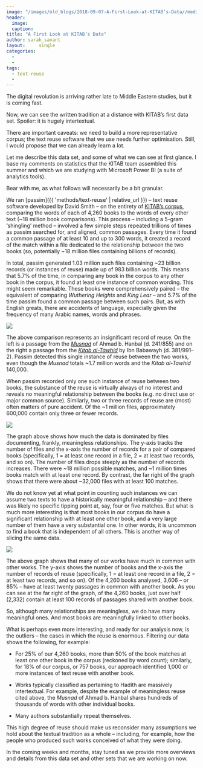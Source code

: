 ```yaml
---
image: "/images/old_blogs/2018-09-07-A-First-Look-at-KITAB’s-Data//media/image1.jpg"
header:
  image: 
  caption: 
title: "A First Look at KITAB’s Data"			
author: sarah_savant		
layout:		single
categories:
  - 
  - 
tags:
  - text-reuse
  - 
---
```

The digital revolution is arriving rather late to Middle Eastern studies, but it is coming fast.

Now, we can see the written tradition at a distance with KITAB’s first data set. Spoiler: it is hugely intertextual.

There are important caveats: we need to build a more representative corpus; the text reuse software that we use needs further optimisation. Still, I would propose that we can already learn a lot.

Let me describe this data set, and some of what we can see at first glance. I base my comments on statistics that the KITAB team assembled this summer and which we are studying with Microsoft Power BI (a suite of analytics tools).

Bear with me, as what follows will necessarily be a bit granular.

We ran [passim]({{ 'methods/text-reuse' | relative_url }}) – text reuse software developed by David Smith – on the entirety of [KITAB’s corpus](https://github.com/OpenITI/), comparing the words of each of 4,260 books to the words of every other text (\~18 million book comparisons). This process – including a 5-gram ‘shingling’ method – involved a few simple steps repeated trillions of times as passim searched for, and aligned, common passages. Every time it found a common passage of at least 10 and up to 300 words, it created a record of the match within a file dedicated to the relationship between the two books (so, potentially \~18 million files containing billions of records).

In total, passim generated 1.03 million such files containing \~23 billion records (or instances of reuse) made up of 983 billion words. This means that 5.7% of the time, in comparing any book in the corpus to any other book in the corpus, it found at least one instance of common wording. This might seem remarkable. These books were comprehensively paired – the equivalent of comparing *Wuthering Heights* and *King Lear* – and 5.7% of the time passim found a common passage between such pairs. But, as with English greats, there are accidents of language, especially given the frequency of many Arabic names, words and phrases.

[![](/images/old_blogs/2018-09-07-A-First-Look-at-KITAB’s-Data//media/image1.jpg)](/images/old_blogs/2018-09-07-A-First-Look-at-KITAB’s-Data//media/image1.jpg)

The above comparison represents an insignificant record of reuse. On the left is a passage from the [*Musnad*](https://github.com/OpenITI/0250AH/blob/master/data/0241IbnHanbal/0241IbnHanbal.Musnad/0241IbnHanbal.Musnad.JK000145-ara1) of Ahmad b. Hanbal (d. 241/855) and on the right a passage from the [*Kitab al-Tawhid*](https://github.com/OpenITI/0400AH/blob/master/data/0381IbnBabawayh/0381IbnBabawayh.Tawhid/0381IbnBabawayh.Tawhid.Shia001136-ara1) by Ibn Babawayh (d. 381/991–2). Passim detected this single instance of reuse between the two works, even though the *Musnad* totals \~1.7 million words and the *Kitab al-Tawhid* 140,000.

When passim recorded only one such instance of reuse between two books, the substance of the reuse is virtually always of no interest and reveals no meaningful relationship between the books (e.g. no direct use or major common source). Similarly, two or three records of reuse are (most) often matters of pure accident. Of the \~1 million files, approximately 600,000 contain only three or fewer records.

[![](/images/old_blogs/2018-09-07-A-First-Look-at-KITAB’s-Data//media/image2.png)](/images/old_blogs/2018-09-07-A-First-Look-at-KITAB’s-Data//media/image2.png)

The graph above shows how much the data is dominated by files documenting, frankly, meaningless relationships. The y-axis tracks the number of files and the x-axis the number of records for a pair of compared books (specifically, 1 = at least one record in a file, 2 = at least two records, and so on). The number of files drops steeply as the number of records increases. There were \~18 million possible matches, and \~1 million times books match with at least one record. By contrast, the far right of the graph shows that there were about \~32,000 files with at least 100 matches.

We do not know yet at what point in counting such instances we can assume two texts to have a historically meaningful relationship – and there was likely no specific tipping point at, say, four or five matches. But what is much more interesting is that most books in our corpus do have a significant relationship with at least one other book, and a very large number of them have a very substantial one. In other words, it is uncommon to find a book that is independent of all others. This is another way of slicing the same data.

[![](/images/old_blogs/2018-09-07-A-First-Look-at-KITAB’s-Data//media/image3.png)](/images/old_blogs/2018-09-07-A-First-Look-at-KITAB’s-Data//media/image3.png)

The above graph shows that many of our works have much in common with other works. The y-axis shows the number of books and the x-axis the number of records of reuse (specifically, 1 = at least one record in a file, 2 = at least two records, and so on). Of the 4,260 books analysed, 3,606 – or 85% – have at least twenty passages in common with another book. As you can see at the far right of the graph, of the 4,260 books, just over half (2,332) contain at least 100 records of passages shared with another book.

So, although many relationships are meaningless, we do have many meaningful ones. And most books are meaningfully linked to other books.

What is perhaps even more interesting, and ready for our analysis now, is the outliers – the cases in which the reuse is enormous. Filtering our data shows the following, for example:

-   For 25% of our 4,260 books, more than 50% of the book matches at least one other book in the corpus (reckoned by word count); similarly, for 18% of our corpus, or 757 books, our approach identified 1,000 or more instances of text reuse with another book.

-   Works typically classified as pertaining to Hadith are massively intertextual. For example, despite the example of meaningless reuse cited above, the *Musnad* of Ahmad b. Hanbal shares hundreds of thousands of words with other individual books.

-   Many authors substantially repeat themselves.

This high degree of reuse should make us reconsider many assumptions we hold about the textual tradition as a whole – including, for example, how the people who produced such works conceived of what they were doing.

In the coming weeks and months, stay tuned as we provide more overviews and details from this data set and other sets that we are working on now.
